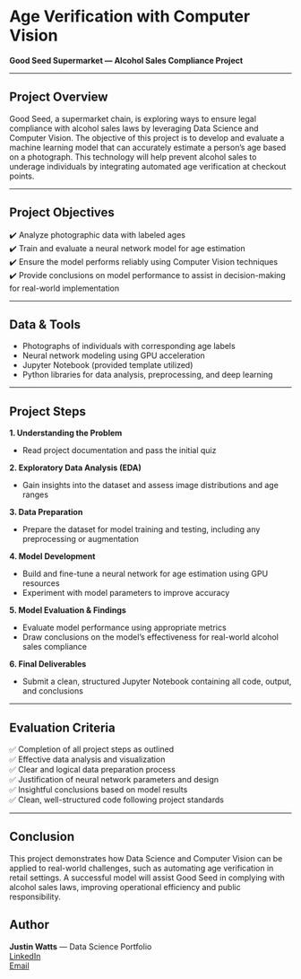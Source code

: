 # Age Verification with Computer Vision  
**Good Seed Supermarket — Alcohol Sales Compliance Project**  

---

## Project Overview  
Good Seed, a supermarket chain, is exploring ways to ensure legal compliance with alcohol sales laws by leveraging Data Science and Computer Vision. The objective of this project is to develop and evaluate a machine learning model that can accurately estimate a person’s age based on a photograph. This technology will help prevent alcohol sales to underage individuals by integrating automated age verification at checkout points.

---

## Project Objectives  
✔️ Analyze photographic data with labeled ages  
✔️ Train and evaluate a neural network model for age estimation  
✔️ Ensure the model performs reliably using Computer Vision techniques  
✔️ Provide conclusions on model performance to assist in decision-making for real-world implementation  

---

## Data & Tools  
- Photographs of individuals with corresponding age labels  
- Neural network modeling using GPU acceleration  
- Jupyter Notebook (provided template utilized)  
- Python libraries for data analysis, preprocessing, and deep learning  

---

## Project Steps  

**1. Understanding the Problem**  
- Read project documentation and pass the initial quiz  

**2. Exploratory Data Analysis (EDA)**  
- Gain insights into the dataset and assess image distributions and age ranges  

**3. Data Preparation**  
- Prepare the dataset for model training and testing, including any preprocessing or augmentation  

**4. Model Development**  
- Build and fine-tune a neural network for age estimation using GPU resources  
- Experiment with model parameters to improve accuracy  

**5. Model Evaluation & Findings**  
- Evaluate model performance using appropriate metrics  
- Draw conclusions on the model’s effectiveness for real-world alcohol sales compliance  

**6. Final Deliverables**  
- Submit a clean, structured Jupyter Notebook containing all code, output, and conclusions  

---

## Evaluation Criteria  
✅ Completion of all project steps as outlined  
✅ Effective data analysis and visualization  
✅ Clear and logical data preparation process  
✅ Justification of neural network parameters and design  
✅ Insightful conclusions based on model results  
✅ Clean, well-structured code following project standards  

---

## Conclusion  
This project demonstrates how Data Science and Computer Vision can be applied to real-world challenges, such as automating age verification in retail settings. A successful model will assist Good Seed in complying with alcohol sales laws, improving operational efficiency and public responsibility.  

## Author  
**Justin Watts** — Data Science Portfolio  
[LinkedIn](https://www.linkedin.com/in/justin-watts-0234562a7)  
[Email](mailto:wattsjay28@gmail.com)  